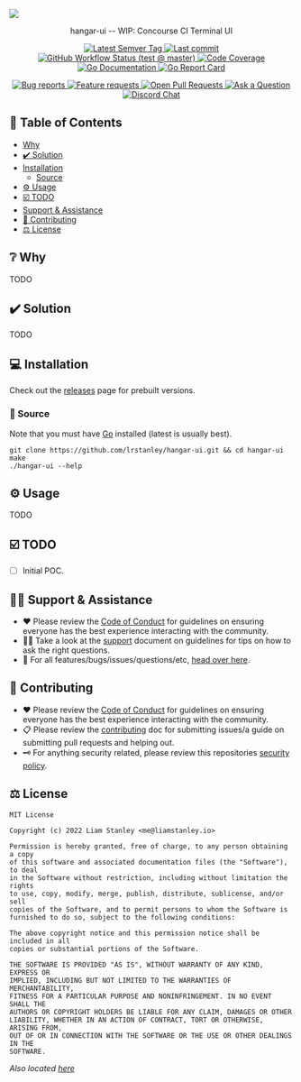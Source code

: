 ![](https://liam.sh/-/gh/svg/lrstanley/hangar-ui?bg=topography&accent=rocket&layout=left)

<!-- template:begin:header -->
<!-- do not edit anything in this "template" block, its auto-generated -->

<p align="center">hangar-ui -- WIP: Concourse CI Terminal UI</p>
<p align="center">
  <a href="https://github.com/lrstanley/hangar-ui/tags">
    <img title="Latest Semver Tag" src="https://img.shields.io/github/v/tag/lrstanley/hangar-ui?style=flat-square">
  </a>
  <a href="https://github.com/lrstanley/hangar-ui/commits/master">
    <img title="Last commit" src="https://img.shields.io/github/last-commit/lrstanley/hangar-ui?style=flat-square">
  </a>




  <a href="https://github.com/lrstanley/hangar-ui/actions?query=workflow%3Atest+event%3Apush">
    <img title="GitHub Workflow Status (test @ master)" src="https://img.shields.io/github/actions/workflow/status/lrstanley/hangar-ui/test.yml?branch=master&label=test&style=flat-square">
  </a>

  <a href="https://codecov.io/gh/lrstanley/hangar-ui">
    <img title="Code Coverage" src="https://img.shields.io/codecov/c/github/lrstanley/hangar-ui/master?style=flat-square">
  </a>

  <a href="https://pkg.go.dev/github.com/lrstanley/hangar-ui">
    <img title="Go Documentation" src="https://pkg.go.dev/badge/github.com/lrstanley/hangar-ui?style=flat-square">
  </a>
  <a href="https://goreportcard.com/report/github.com/lrstanley/hangar-ui">
    <img title="Go Report Card" src="https://goreportcard.com/badge/github.com/lrstanley/hangar-ui?style=flat-square">
  </a>
</p>
<p align="center">
  <a href="https://github.com/lrstanley/hangar-ui/issues?q=is:open+is:issue+label:bug">
    <img title="Bug reports" src="https://img.shields.io/github/issues/lrstanley/hangar-ui/bug?label=issues&style=flat-square">
  </a>
  <a href="https://github.com/lrstanley/hangar-ui/issues?q=is:open+is:issue+label:enhancement">
    <img title="Feature requests" src="https://img.shields.io/github/issues/lrstanley/hangar-ui/enhancement?label=feature%20requests&style=flat-square">
  </a>
  <a href="https://github.com/lrstanley/hangar-ui/pulls">
    <img title="Open Pull Requests" src="https://img.shields.io/github/issues-pr/lrstanley/hangar-ui?label=prs&style=flat-square">
  </a>
  <a href="https://github.com/lrstanley/hangar-ui/discussions/new?category=q-a">
    <img title="Ask a Question" src="https://img.shields.io/badge/support-ask_a_question!-blue?style=flat-square">
  </a>
  <a href="https://liam.sh/chat"><img src="https://img.shields.io/badge/discord-bytecord-blue.svg?style=flat-square" title="Discord Chat"></a>
</p>
<!-- template:end:header -->

<!-- template:begin:toc -->
<!-- do not edit anything in this "template" block, its auto-generated -->
## :link: Table of Contents

  - [Why](#grey_question-why)
  - [✔️ Solution](#heavy_check_mark-solution)
  - [Installation](#computer-installation)
    - [Source](#toolbox-source)
  - [⚙️ Usage](#gear-usage)
  - [☑️ TODO](#ballot_box_with_check-todo)
  - [Support &amp; Assistance](#raising_hand_man-support--assistance)
  - [🤝 Contributing](#handshake-contributing)
  - [⚖️ License](#balance_scale-license)
<!-- template:end:toc -->

## :grey_question: Why

TODO

## :heavy_check_mark: Solution

TODO

## :computer: Installation

Check out the [releases](https://github.com/lrstanley/hangar-ui/releases)
page for prebuilt versions.

<!-- template:begin:ghcr -->
<!-- do not edit anything in this "template" block, its auto-generated -->

<!-- template:end:ghcr -->

### :toolbox: Source

Note that you must have [Go](https://golang.org/doc/install) installed (latest is usually best).

    git clone https://github.com/lrstanley/hangar-ui.git && cd hangar-ui
    make
    ./hangar-ui --help

## :gear: Usage

TODO

## :ballot_box_with_check: TODO

- [ ] Initial POC.

<!-- template:begin:support -->
<!-- do not edit anything in this "template" block, its auto-generated -->
## :raising_hand_man: Support & Assistance

* :heart: Please review the [Code of Conduct](.github/CODE_OF_CONDUCT.md) for
     guidelines on ensuring everyone has the best experience interacting with
     the community.
* :raising_hand_man: Take a look at the [support](.github/SUPPORT.md) document on
     guidelines for tips on how to ask the right questions.
* :lady_beetle: For all features/bugs/issues/questions/etc, [head over here](https://github.com/lrstanley/hangar-ui/issues/new/choose).
<!-- template:end:support -->

<!-- template:begin:contributing -->
<!-- do not edit anything in this "template" block, its auto-generated -->
## :handshake: Contributing

* :heart: Please review the [Code of Conduct](.github/CODE_OF_CONDUCT.md) for guidelines
     on ensuring everyone has the best experience interacting with the
    community.
* :clipboard: Please review the [contributing](.github/CONTRIBUTING.md) doc for submitting
     issues/a guide on submitting pull requests and helping out.
* :old_key: For anything security related, please review this repositories [security policy](https://github.com/lrstanley/hangar-ui/security/policy).
<!-- template:end:contributing -->

<!-- template:begin:license -->
<!-- do not edit anything in this "template" block, its auto-generated -->
## :balance_scale: License

```
MIT License

Copyright (c) 2022 Liam Stanley <me@liamstanley.io>

Permission is hereby granted, free of charge, to any person obtaining a copy
of this software and associated documentation files (the "Software"), to deal
in the Software without restriction, including without limitation the rights
to use, copy, modify, merge, publish, distribute, sublicense, and/or sell
copies of the Software, and to permit persons to whom the Software is
furnished to do so, subject to the following conditions:

The above copyright notice and this permission notice shall be included in all
copies or substantial portions of the Software.

THE SOFTWARE IS PROVIDED "AS IS", WITHOUT WARRANTY OF ANY KIND, EXPRESS OR
IMPLIED, INCLUDING BUT NOT LIMITED TO THE WARRANTIES OF MERCHANTABILITY,
FITNESS FOR A PARTICULAR PURPOSE AND NONINFRINGEMENT. IN NO EVENT SHALL THE
AUTHORS OR COPYRIGHT HOLDERS BE LIABLE FOR ANY CLAIM, DAMAGES OR OTHER
LIABILITY, WHETHER IN AN ACTION OF CONTRACT, TORT OR OTHERWISE, ARISING FROM,
OUT OF OR IN CONNECTION WITH THE SOFTWARE OR THE USE OR OTHER DEALINGS IN THE
SOFTWARE.
```

_Also located [here](LICENSE)_
<!-- template:end:license -->
